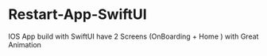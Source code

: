 # Restart-App-SwiftUI
IOS App build with SwiftUI have 2 Screens (OnBoarding + Home ) with Great Animation 
